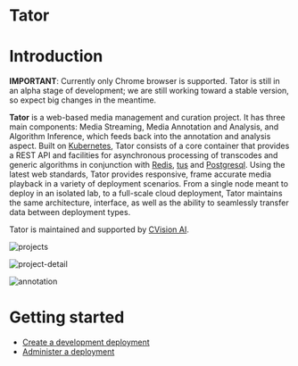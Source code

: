 Tator
=====

Introduction
============

**IMPORTANT**: Currently only Chrome browser is supported. Tator is still in an alpha stage of development; we are still working toward a stable version, so expect big changes in the meantime.

**Tator** is a web-based media management and curation project. It has three main components: Media Streaming, Media Annotation and Analysis, and Algorithm Inference, which feeds back into the annotation and analysis aspect. Built on [Kubernetes][kube], Tator consists of a core container that provides a REST API and facilities for asynchronous processing of transcodes and generic algorithms in conjunction with [Redis][redis], [tus][tus] and [Postgresql][postgresql]. Using the latest web standards, Tator provides responsive, frame accurate media playback in a variety of deployment scenarios. From a single node meant to deploy in an isolated lab, to a full-scale cloud deployment, Tator maintains the same architecture, interface, as well as the ability to seamlessly transfer data between deployment types.

Tator is maintained and supported by [CVision AI](www.cvisionai.com).

![projects](https://user-images.githubusercontent.com/7937658/65167417-83f95c00-da10-11e9-83aa-eec9db99c730.png)

![project-detail](https://user-images.githubusercontent.com/7937658/65167420-865bb600-da10-11e9-86b0-2e5d64a12885.png)

![annotation](https://user-images.githubusercontent.com/7937658/65167423-878ce300-da10-11e9-88e8-8c8926f45c6b.png)

Getting started
===============

* [Create a development deployment](doc/deployment.md)
* [Administer a deployment](doc/admin.md)

[kube]: https://kubernetes.io
[redis]: https://redis.io
[tus]: https://tus.io
[postgresql]: https://www.postgresql.org

